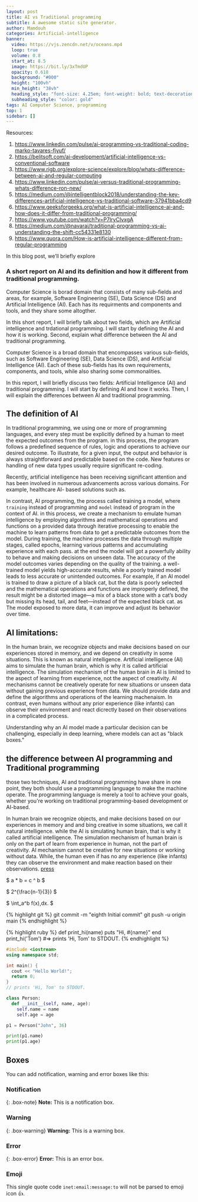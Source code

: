 ```yaml
---
layout: post
title: AI vs Traditional programming
subtitle: A awesome static site generator.
author: Mamdouh
categories: Artificial-intelligence
banner:
  video: https://vjs.zencdn.net/v/oceans.mp4
  loop: true
  volume: 0.8
  start_at: 8.5
  image: https://bit.ly/3xTmdUP
  opacity: 0.618
  background: "#000"
  height: "100vh"
  min_height: "38vh"
  heading_style: "font-size: 4.25em; font-weight: bold; text-decoration: underline"
  subheading_style: "color: gold"
tags: AI Computer Science, programming
top: 1
sidebar: []
---
```


Resources:

1. https://www.linkedin.com/pulse/ai-programming-vs-traditional-coding-marko-tavares-fjyuf/
1. https://belitsoft.com/ai-development/artificial-intelligence-vs-conventional-software
1. https://www.rigb.org/explore-science/explore/blog/whats-difference-between-ai-and-regular-computing
1. https://www.linkedin.com/pulse/ai-versus-traditional-programming-whats-difference-ron-new/
1. https://medium.com/@intelligentblock2018/understanding-the-key-differences-artificial-intelligence-vs-traditional-software-37941bba4cd9
1. https://www.geeksforgeeks.org/what-is-artificial-intelligence-ai-and-how-does-it-differ-from-traditional-programming/
1. https://www.youtube.com/watch?v=P7lryCIvxgA
1. https://medium.com/@navarai/traditional-programming-vs-ai-understanding-the-shift-cc54331e8130
1. https://www.quora.com/How-is-artificial-intelligence-different-from-regular-programming


In this blog post, we’ll briefly explore



### A short report on AI and its definition and how it different from traditional programming.

Computer Science is borad domain that consists of many sub-fields and areas, for example, Software Engineering (SE), Data Science (DS) and Artificial Intelligence (AI). Each has its requirments and components and tools, and they share some altogther.

In this short report, I will briefly talk about two fields, which are Artificial intelligence and trdational programming. I will start by defining the AI and how it is working. Second, explain what difference between the AI and traditional programming.

Computer Science is a broad domain that encompasses various sub-fields, such as Software Engineering (SE), Data Science (DS), and Artificial Intelligence (AI). Each of these sub-fields has its own requirements, components, and tools, while also sharing some commonalities.

In this report, I will briefly discuss two fields: Artificial Intelligence (AI) and traditional programming. I will start by defining AI and how it works. Then, I will explain the differences between AI and traditional programming.



## The definition of AI

In traditional programming, we using one or more of programming languages, and every step must be explicitly defined by a human to meet the expected outcomes from the program. in this process, the program follows a predefined sequence of rules, logic and operations to achieve our desired outcome. To illustrate, for a given input, the output and behavior is always straightforward and predictable based on the code. New features or handling of new data types usually require significant re-coding. 

Recently, artificial intelligence has been receiving significant attention and has been involved in numerous advancements across various domains. For example, healthcare AI- based solutions such as. 

In contrast, AI programming, the process called training a model, where `training` instead of programming and `model` instead of program in the context of AI. in this process, we create a mechanism to emulate human intelligence by employing algorithms and mathematical operations and functions on a provided data through iterative processing to enable the machine to learn patterns from data to get a predictable outcomes from the model. During training, the machine processes the data through multiple stages, called epochs, learning various patterns and accumulating experience with each pass. at the end the model will got a powerfully ability to behave and making decisions on unseen data. The accuracy of the model outcomes varies depending on the quality of the training. a well-trained model yields high-accurate results, while a poorly trained model leads to less accurate or unintended outcomes. For example, if an AI model is trained to draw a picture of a black cat, but the data is poorly selected and the mathematical operations and functions are improperly defined, the result might be a distorted image—a mix of a black stone with a cat’s body but missing its head, tail, and feet—instead of the expected black cat. as The model exposed to more data, it can improve and adjust its behavior over time.



## AI limitations:
In the human brain, we recognize objects and make decisions based on our experiences stored in memory, and we depend on creativity in some situations. This is known as natural intelligence. Artificial intelligence (AI) aims to simulate the human brain, which is why it is called artificial intelligence. The simulation mechanism of the human brain in AI is limited to the aspect of learning from experience, not the aspect of creativity. AI mechanisms cannot be creatively operate for new situations or unseen data without gaining previous experience from data. We should provide data and  define the algorithms and operations of the learning machenaism. In contrast, even humans without any prior experience (like infants) can observe their environment and react dicrectly based on their observations in a complicated process.

Understanding why an AI model made a particular decision can be challenging, especially in deep learning, where models can act as "black boxes."


## the difference between AI programming and Traditional programming
 

those two techniques, AI and traditional programming have share in one point, they both should use a programming language to make the machine operate. The programming language is merely a tool to achieve your goals, whether you're working on traditional programming-based development or AI-based. 


In human brain we recognize objects, and make decisions based on our experiences in memory and and bing creative in some situations, we call it natural intelligence. while the AI is simulating human brain, that is why it called artificial intelligence. The simulation mechanism of human brain is only on the part of learn from experience in human, not the part of creativity. AI mechanism cannot be creative for new situations or working without data. While, the human even if has no any experience (like infants) they can observe the environment and make reaction based on their observations. [press][jekyll-docs]


$ a \* b = c ^ b $

$ 2^{\frac{n-1}{3}} $

$ \int_a^b f(x)\,dx. $






{% highlight git %}
git commit -m "eighth Initial commit"
git push -u origin main
{% endhighlight %}


{% highlight ruby %}
def print_hi(name)
puts "Hi, #{name}"
end
print_hi('Tom')
#=> prints 'Hi, Tom' to STDOUT.
{% endhighlight %}

[jekyll-docs]: https://jekyllrb.com/docs/home
[jekyll-gh]: https://github.com/jekyll/jekyll
[jekyll-talk]: https://talk.jekyllrb.com/

```cpp
#include <iostream>
using namespace std;

int main() {
  cout << "Hello World!";
  return 0;
}
// prints 'Hi, Tom' to STDOUT.
```

```python
class Person:
  def __init__(self, name, age):
    self.name = name
    self.age = age

p1 = Person("John", 36)

print(p1.name)
print(p1.age)
```
## Boxes
You can add notification, warning and error boxes like this:

### Notification

{: .box-note}
**Note:** This is a notification box.

### Warning

{: .box-warning}
**Warning:** This is a warning box.

### Error

{: .box-error}
**Error:** This is an error box.

### Emoji

This single quote code `inet:email:message:to` will not be parsed to emoji icon
:+1:.
